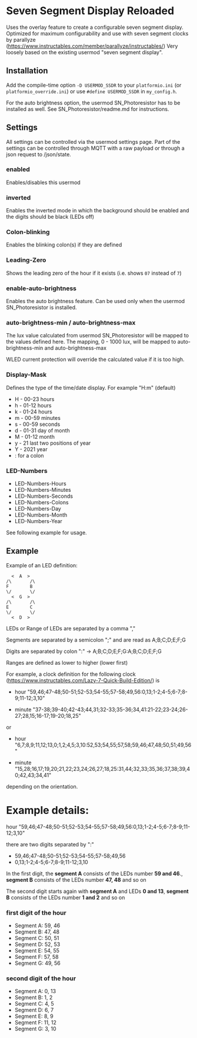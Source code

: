 # Seven Segment Display Reloaded

Uses the overlay feature to create a configurable seven segment display.
Optimized for maximum configurability and use with seven segment clocks by parallyze (https://www.instructables.com/member/parallyze/instructables/)
Very loosely based on the existing usermod "seven segment display".


## Installation

Add the compile-time option `-D USERMOD_SSDR` to your `platformio.ini` (or `platformio_override.ini`) or use `#define USERMOD_SSDR` in `my_config.h`.

For the auto brightness option, the usermod SN_Photoresistor has to be installed as well. See SN_Photoresistor/readme.md for instructions.

## Settings
All settings can be controlled via the usermod settings page.
Part of the settings can be controlled through MQTT with a raw payload or through a json request to /json/state.

### enabled
Enables/disables this usermod

### inverted
Enables the inverted mode in which the background should be enabled and the digits should be black (LEDs off)

### Colon-blinking
Enables the blinking colon(s) if they are defined

### Leading-Zero
Shows the leading zero of the hour if it exists (i.e. shows `07` instead of `7`)

### enable-auto-brightness
Enables the auto brightness feature. Can be used only when the usermod SN_Photoresistor is installed.

### auto-brightness-min / auto-brightness-max
The lux value calculated from usermod SN_Photoresistor will be mapped to the values defined here.
The mapping, 0 - 1000 lux, will be mapped to auto-brightness-min and auto-brightness-max

WLED current protection will override the calculated value if it is too high.

### Display-Mask
Defines the type of the time/date display. 
For example "H:m" (default)
- H - 00-23 hours
- h - 01-12 hours
- k - 01-24 hours
- m - 00-59 minutes
- s - 00-59 seconds
- d - 01-31 day of month
- M - 01-12 month
- y - 21 last two positions of year
- Y - 2021 year
- : for a colon

### LED-Numbers
- LED-Numbers-Hours
- LED-Numbers-Minutes
- LED-Numbers-Seconds
- LED-Numbers-Colons
- LED-Numbers-Day
- LED-Numbers-Month
- LED-Numbers-Year

See following example for usage.


## Example

Example of an LED definition:
```
  <  A  >
/\       /\
F        B
\/       \/
  <  G  >
/\       /\
E        C
\/       \/
  <  D  >
```

LEDs or Range of LEDs are separated by a comma ","

Segments are separated by a semicolon ";" and are read as A;B;C;D;E;F;G

Digits are separated by colon ":" -> A;B;C;D;E;F;G:A;B;C;D;E;F;G

Ranges are defined as lower to higher (lower first)

For example, a clock definition for the following clock (https://www.instructables.com/Lazy-7-Quick-Build-Edition/) is

- hour "59,46;47-48;50-51;52-53;54-55;57-58;49,56:0,13;1-2;4-5;6-7;8-9;11-12;3,10"

- minute "37-38;39-40;42-43;44,31;32-33;35-36;34,41:21-22;23-24;26-27;28,15;16-17;19-20;18,25"

or

- hour "6,7;8,9;11,12;13,0;1,2;4,5;3,10:52,53;54,55;57,58;59,46;47,48;50,51;49,56"

- minute "15,28;16,17;19,20;21,22;23,24;26,27;18,25:31,44;32,33;35,36;37,38;39,40;42,43;34,41"

depending on the orientation.

# Example details:
hour "59,46;47-48;50-51;52-53;54-55;57-58;49,56:0,13;1-2;4-5;6-7;8-9;11-12;3,10"

there are two digits separated by ":"

- 59,46;47-48;50-51;52-53;54-55;57-58;49,56
- 0,13;1-2;4-5;6-7;8-9;11-12;3,10

In the first digit, 
the **segment A** consists of the LEDs number **59 and 46**., **segment B** consists of the LEDs number **47, 48** and so on

The second digit starts again with **segment A** and LEDs **0 and 13**, **segment B** consists of the LEDs number **1 and 2** and so on

### first digit of the hour
- Segment A: 59, 46
- Segment B: 47, 48
- Segment C: 50, 51
- Segment D: 52, 53
- Segment E: 54, 55
- Segment F: 57, 58
- Segment G: 49, 56

### second digit of the hour

- Segment A: 0, 13
- Segment B: 1, 2
- Segment C: 4, 5
- Segment D: 6, 7
- Segment E: 8, 9
- Segment F: 11, 12
- Segment G: 3, 10

